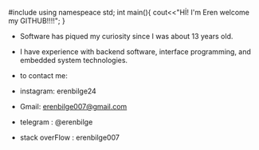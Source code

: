 #include<iostream>
using namespeace std;
int main(){
cout<<"Hİ! I'm Eren welcome my GITHUB!!!!";
}

- Software has piqued my curiosity since I was about 13 years old.
-  I have experience with backend software, interface programming, and embedded system technologies.

-  to contact me:
-  instagram: erenbilge24
-  Gmail: erenbilge007@gmail.com
-  telegram : @erenbilge
-  stack overFlow : erenbilge007

